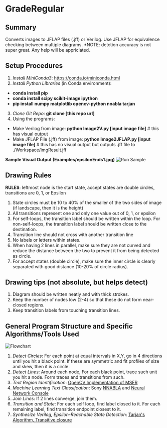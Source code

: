 # GradeRegular
## Summary
Converts images to JFLAP files (.jff) or Verilog. Use JFLAP for equivalence checking between multiple diagrams.
*NOTE: detction accuracy is not super great. Any help will be appriciated.

## Setup Procedures
1. *Install MiniConda3*: https://conda.io/miniconda.html
2. *Install Python Libraries* (in Conda environment):
  * **conda install pip**
  * **conda install scipy scikit-image ipython**
  * **pip install numpy matplotlib opencv-python nnabla tarjan**
3. *Clone Git Repo*: **git clone [this repo url]**
4. Using the programs:
  * Make Verilog from image: **python Image2V.py [input image file]** # this has visual output
  * Make JFLAP File (.jff) from image: **python Image2JFLAP.py [input image file]** # this has no visual output but outputs .jff file to ./Workspace/imgResult.jff
  
**Sample Visual Output (Examples/epsilonEnds1.jpg)**
![Run Sample](https://github.com/YoshikiTakashima/GradeRegular/blob/master/Wiki/goodRun.jpeg "Good Run Sample")

## Drawing Rules
**RULES**: leftmost node is the start state, accept states are double circles, transitions are 0, 1, or Epsilon 
1. State circles must be 10 to 40% of the smaller of the two sides of image (if landscape, then it is the height)
2. All transitions represent one and only one value out of 0, 1, or epsilon
3. For self-loops, the transition label should be written within the loop. For non-self-loops, the transition label should be written close to the destination.
4. Transition line should not cross with another transition line
5. No labels or letters within states.
6. When having 2 lines in parallel, make sure they are not curved and reduce the distance between the two to prevent it from being detected as circle.
7. For accept states (double circle), make sure the inner circle is clearly separated with good distance (10-20% of circle radius).

## Drawing tips (not absolute, but helps detect)
1. Diagram should be written neatly and with thick strokes.
2. Keep the number of nodes low (2-4) so that these do not form near-closed regions.
3. Keep transition labels from touching transition lines.

## General Program Structure and Specific Algorithms/Tools Used
![Flowchart](https://github.com/YoshikiTakashima/GradeRegular/blob/master/Wiki/Flowchart.JPG "Logo Title Text 1")

1. *Detect Circles*: For each point at equal intervals in X,Y, go in 4 directions until you hit a black point. If these are symmetric and fit profiles of size and skew, then it is a circle.
2. *Detect Lines*: Around each node, For each black point, trace such unit you hit a node. Form traces and transitions from such.
3. *Text Region Identification*: [OpenCV Implementation of MSER](https://docs.opencv.org/3.4/d3/d28/classcv_1_1MSER.html)
4. *Machine Learning Text Classifcation*: Sony [NNABLA](https://github.com/sony/nnabla) and [Neural Network Console](https://dl.sony.com/)
5. *Join Lines*: If 2 lines converge, join them.
6. *Transition and State*: For each self loop, find label closed to it. For each remaining label, find transition endpoint closest to it.
7. *Synthesize Verilog, Epsilon-Reachable State Detection*: [Tarjan's Algorithm, Transitive closure](https://pypi.org/project/tarjan/) 
